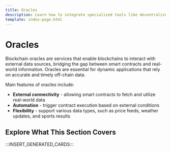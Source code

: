 ```yaml
---
title: Oracles
description: Learn how to integrate specialized tools like decentralized price feed Oracles to provide asset price feeds to builders and users of your Tanssi appchain.
template: index-page.html
---
```


# Oracles

Blockchain oracles are services that enable blockchains to interact with external data sources, bridging the gap between smart contracts and real-world information. Oracles are essential for dynamic applications that rely on accurate and timely off-chain data.

Main features of oracles include:

- **External connectivity** - allowing smart contracts to fetch and utilize real-world data
- **Automation** - trigger contract execution based on external conditions
- **Flexibility** - support various data types, such as price feeds, weather updates, and sports results

## Explore What This Section Covers

:::INSERT_GENERATED_CARDS:::
